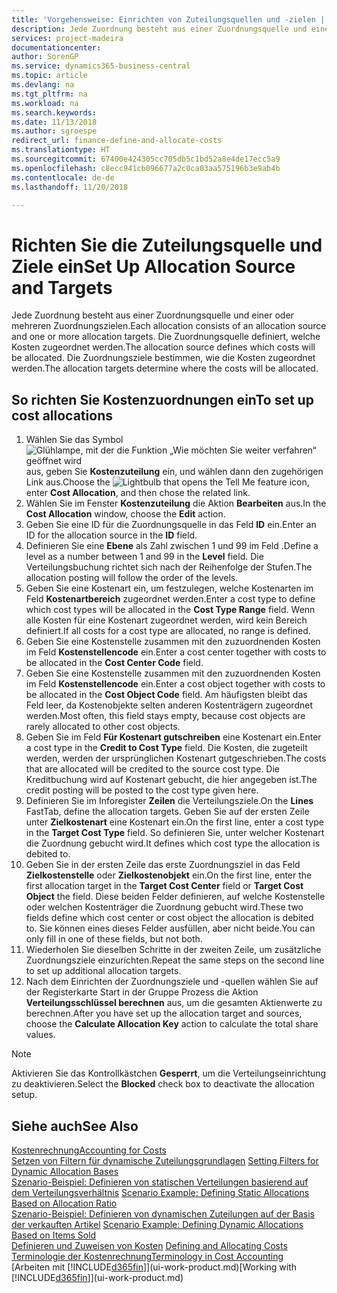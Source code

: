 ```yaml
---
title: 'Vorgehensweise: Einrichten von Zuteilungsquellen und -zielen | Microsoft Docs'
description: Jede Zuordnung besteht aus einer Zuordnungsquelle und einer oder mehreren Zuordnungszielen. Die Zuordnungsquelle definiert, welche Kosten zugeordnet werden. Die Zuordnungsziele bestimmen, wie die Kosten zugeordnet werden.
services: project-madeira
documentationcenter: 
author: SorenGP
ms.service: dynamics365-business-central
ms.topic: article
ms.devlang: na
ms.tgt_pltfrm: na
ms.workload: na
ms.search.keywords: 
ms.date: 11/13/2018
ms.author: sgroespe
redirect_url: finance-define-and-allocate-costs
ms.translationtype: HT
ms.sourcegitcommit: 67400e424305cc705db5c1bd52a8e4de17ecc5a9
ms.openlocfilehash: c8ecc941cb096677a2c0ca03aa575196b3e9ab4b
ms.contentlocale: de-de
ms.lasthandoff: 11/20/2018

---
```

# <a name="set-up-allocation-source-and-targets"></a><span data-ttu-id="34bc5-105">Richten Sie die Zuteilungsquelle und Ziele ein</span><span class="sxs-lookup"><span data-stu-id="34bc5-105">Set Up Allocation Source and Targets</span></span>
<span data-ttu-id="34bc5-106">Jede Zuordnung besteht aus einer Zuordnungsquelle und einer oder mehreren Zuordnungszielen.</span><span class="sxs-lookup"><span data-stu-id="34bc5-106">Each allocation consists of an allocation source and one or more allocation targets.</span></span> <span data-ttu-id="34bc5-107">Die Zuordnungsquelle definiert, welche Kosten zugeordnet werden.</span><span class="sxs-lookup"><span data-stu-id="34bc5-107">The allocation source defines which costs will be allocated.</span></span> <span data-ttu-id="34bc5-108">Die Zuordnungsziele bestimmen, wie die Kosten zugeordnet werden.</span><span class="sxs-lookup"><span data-stu-id="34bc5-108">The allocation targets determine where the costs will be allocated.</span></span>  

## <a name="to-set-up-cost-allocations"></a><span data-ttu-id="34bc5-109">So richten Sie Kostenzuordnungen ein</span><span class="sxs-lookup"><span data-stu-id="34bc5-109">To set up cost allocations</span></span>  
1.  <span data-ttu-id="34bc5-110">Wählen Sie das Symbol ![Glühlampe, mit der die Funktion „Wie möchten Sie weiter verfahren“ geöffnet wird](media/ui-search/search_small.png "Wie möchten Sie weiter verfahren?") aus, geben Sie **Kostenzuteilung** ein, und wählen dann den zugehörigen Link aus.</span><span class="sxs-lookup"><span data-stu-id="34bc5-110">Choose the ![Lightbulb that opens the Tell Me feature](media/ui-search/search_small.png "Tell me what you want to do") icon, enter **Cost Allocation**, and then chose the related link.</span></span>  
2.  <span data-ttu-id="34bc5-111">Wählen Sie im Fenster **Kostenzuteilung** die Aktion **Bearbeiten** aus.</span><span class="sxs-lookup"><span data-stu-id="34bc5-111">In the **Cost Allocation** window, choose the **Edit** action.</span></span>  
3.  <span data-ttu-id="34bc5-112">Geben Sie eine ID für die Zuordnungsquelle in das Feld **ID** ein.</span><span class="sxs-lookup"><span data-stu-id="34bc5-112">Enter an ID for the allocation source in the **ID** field.</span></span>  
4.  <span data-ttu-id="34bc5-113">Definieren Sie eine **Ebene** als Zahl zwischen 1 und 99 im Feld .</span><span class="sxs-lookup"><span data-stu-id="34bc5-113">Define a level as a number between 1 and 99 in the **Level** field.</span></span> <span data-ttu-id="34bc5-114">Die Verteilungsbuchung richtet sich nach der Reihenfolge der Stufen.</span><span class="sxs-lookup"><span data-stu-id="34bc5-114">The allocation posting will follow the order of the levels.</span></span>  
5.  <span data-ttu-id="34bc5-115">Geben Sie eine Kostenart ein, um festzulegen, welche Kostenarten im Feld **Kostenartbereich** zugeordnet werden.</span><span class="sxs-lookup"><span data-stu-id="34bc5-115">Enter a cost type to define which cost types will be allocated in the **Cost Type Range** field.</span></span> <span data-ttu-id="34bc5-116">Wenn alle Kosten für eine Kostenart zugeordnet werden, wird kein Bereich definiert.</span><span class="sxs-lookup"><span data-stu-id="34bc5-116">If all costs for a cost type are allocated, no range is defined.</span></span>  
6.  <span data-ttu-id="34bc5-117">Geben Sie eine Kostenstelle zusammen mit den zuzuordnenden Kosten im Feld **Kostenstellencode** ein.</span><span class="sxs-lookup"><span data-stu-id="34bc5-117">Enter a cost center together with costs to be allocated in the **Cost Center Code** field.</span></span>  
7.  <span data-ttu-id="34bc5-118">Geben Sie eine Kostenstelle zusammen mit den zuzuordnenden Kosten im Feld **Kostenstellencode** ein.</span><span class="sxs-lookup"><span data-stu-id="34bc5-118">Enter a cost object together with costs to be allocated in the **Cost Object Code** field.</span></span> <span data-ttu-id="34bc5-119">Am häufigsten bleibt das Feld leer, da Kostenobjekte selten anderen Kostenträgern zugeordnet werden.</span><span class="sxs-lookup"><span data-stu-id="34bc5-119">Most often, this field stays empty, because cost objects are rarely allocated to other cost objects.</span></span>  
8.  <span data-ttu-id="34bc5-120">Geben Sie im Feld **Für Kostenart gutschreiben** eine Kostenart ein.</span><span class="sxs-lookup"><span data-stu-id="34bc5-120">Enter a cost type in the **Credit to Cost Type** field.</span></span> <span data-ttu-id="34bc5-121">Die Kosten, die zugeteilt werden, werden der ursprünglichen Kostenart gutgeschrieben.</span><span class="sxs-lookup"><span data-stu-id="34bc5-121">The costs that are allocated will be credited to the source cost type.</span></span> <span data-ttu-id="34bc5-122">Die Kreditbuchung wird auf Kostenart gebucht, die hier angegeben ist.</span><span class="sxs-lookup"><span data-stu-id="34bc5-122">The credit posting will be posted to the cost type given here.</span></span>  
9. <span data-ttu-id="34bc5-123">Definieren Sie im Inforegister **Zeilen** die Verteilungsziele.</span><span class="sxs-lookup"><span data-stu-id="34bc5-123">On the **Lines** FastTab, define the allocation targets.</span></span> <span data-ttu-id="34bc5-124">Geben Sie auf der ersten Zeile unter **Zielkostenart** eine Kostenart ein.</span><span class="sxs-lookup"><span data-stu-id="34bc5-124">On the first line, enter a cost type in the **Target Cost Type** field.</span></span> <span data-ttu-id="34bc5-125">So definieren Sie, unter welcher Kostenart die Zuordnung gebucht wird.</span><span class="sxs-lookup"><span data-stu-id="34bc5-125">It defines which cost type the allocation is debited to.</span></span>  
10. <span data-ttu-id="34bc5-126">Geben Sie in der ersten Zeile das erste Zuordnungsziel in das Feld **Zielkostenstelle** oder **Zielkostenobjekt** ein.</span><span class="sxs-lookup"><span data-stu-id="34bc5-126">On the first line, enter the first allocation target in the **Target Cost Center** field or **Target Cost Object** the field.</span></span> <span data-ttu-id="34bc5-127">Diese beiden Felder definieren, auf welche Kostenstelle oder welchen Kostenträger die Zuordnung gebucht wird.</span><span class="sxs-lookup"><span data-stu-id="34bc5-127">These two fields define which cost center or cost object the allocation is debited to.</span></span> <span data-ttu-id="34bc5-128">Sie können eines dieses Felder ausfüllen, aber nicht beide.</span><span class="sxs-lookup"><span data-stu-id="34bc5-128">You can only fill in one of these fields, but not both.</span></span>  
11. <span data-ttu-id="34bc5-129">Wiederholen Sie dieselben Schritte in der zweiten Zeile, um zusätzliche Zuordnungsziele einzurichten.</span><span class="sxs-lookup"><span data-stu-id="34bc5-129">Repeat the same steps on the second line to set up additional allocation targets.</span></span>  
12. <span data-ttu-id="34bc5-130">Nach dem Einrichten der Zuordnungsziele und -quellen wählen Sie auf der Registerkarte Start in der Gruppe Prozess die Aktion **Verteilungsschlüssel berechnen** aus, um die gesamten Aktienwerte zu berechnen.</span><span class="sxs-lookup"><span data-stu-id="34bc5-130">After you have set up the allocation target and sources, choose the **Calculate Allocation Key** action to calculate the total share values.</span></span>  

> [!NOTE]  
>  <span data-ttu-id="34bc5-131">Aktivieren Sie das Kontrollkästchen **Gesperrt**, um die Verteilungseinrichtung zu deaktivieren.</span><span class="sxs-lookup"><span data-stu-id="34bc5-131">Select the **Blocked** check box to deactivate the allocation setup.</span></span>  

## <a name="see-also"></a><span data-ttu-id="34bc5-132">Siehe auch</span><span class="sxs-lookup"><span data-stu-id="34bc5-132">See Also</span></span>  
[<span data-ttu-id="34bc5-133">Kostenrechnung</span><span class="sxs-lookup"><span data-stu-id="34bc5-133">Accounting for Costs</span></span>](finance-manage-cost-accounting.md)  
 <span data-ttu-id="34bc5-134">[Setzen von Filtern für dynamische Zuteilungsgrundlagen](finance-setting-filters-for-dynamic-allocation-bases.md) </span><span class="sxs-lookup"><span data-stu-id="34bc5-134">[Setting Filters for Dynamic Allocation Bases](finance-setting-filters-for-dynamic-allocation-bases.md) </span></span>  
 <span data-ttu-id="34bc5-135">[Szenario-Beispiel: Definieren von statischen Verteilungen basierend auf dem Verteilungsverhältnis](finance-scenario-example-defining-static-allocations-based-on-allocation-ratio.md) </span><span class="sxs-lookup"><span data-stu-id="34bc5-135">[Scenario Example: Defining Static Allocations Based on Allocation Ratio](finance-scenario-example-defining-static-allocations-based-on-allocation-ratio.md) </span></span>  
 <span data-ttu-id="34bc5-136">[Szenario-Beispiel: Definieren von dynamischen Zuteilungen auf der Basis der verkauften Artikel](finance-scenario-example-defining-dynamic-allocations-based-on-items-sold.md) </span><span class="sxs-lookup"><span data-stu-id="34bc5-136">[Scenario Example: Defining Dynamic Allocations Based on Items Sold](finance-scenario-example-defining-dynamic-allocations-based-on-items-sold.md) </span></span>  
 <span data-ttu-id="34bc5-137">[Definieren und Zuweisen von Kosten](finance-define-and-allocate-costs.md) </span><span class="sxs-lookup"><span data-stu-id="34bc5-137">[Defining and Allocating Costs](finance-define-and-allocate-costs.md) </span></span>  
 [<span data-ttu-id="34bc5-138">Terminologie der Kostenrechnung</span><span class="sxs-lookup"><span data-stu-id="34bc5-138">Terminology in Cost Accounting</span></span>](finance-terminology-in-cost-accounting.md)  
 <span data-ttu-id="34bc5-139">[Arbeiten mit [!INCLUDE[d365fin](includes/d365fin_md.md)]](ui-work-product.md)</span><span class="sxs-lookup"><span data-stu-id="34bc5-139">[Working with [!INCLUDE[d365fin](includes/d365fin_md.md)]](ui-work-product.md)</span></span>

